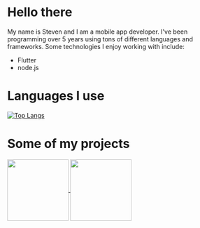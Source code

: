 # **Hello there**

My name is Steven and I am a mobile app developer. I've been programming over 5 years using tons of different languages and frameworks. Some technologies I enjoy working with include:
* Flutter
* node.js

# **Languages I use**

[![Top Langs](https://github-readme-stats.vercel.app/api/top-langs/?username=sheahann&theme=tokyonight&card_width=1000)](https://github.com/anuraghazra/github-readme-stats)

# **Some of my projects**

<a href="https://github.com/anuraghazra/github-readme-stats">
  <img align="center" height=140 src="https://github-readme-stats.vercel.app/api/pin/?username=sheahann&repo=Flutter-MySQL-Python" />
</a>
<a href="https://github.com/anuraghazra/convoychat">
  <img align="center" height=140 src="https://github-readme-stats.vercel.app/api/pin/?username=sheahann&repo=Flutter-MySQL-PHP" />
</a>
